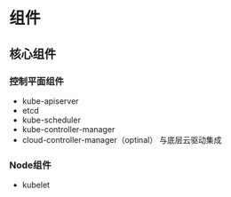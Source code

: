 # 组件
## 核心组件
### 控制平面组件
* kube-apiserver
* etcd
* kube-scheduler
* kube-controller-manager
* cloud-controller-manager（optinal）
与底层云驱动集成
### Node组件
* kubelet
